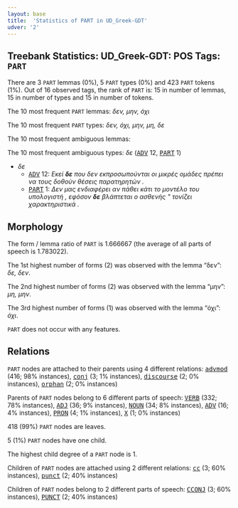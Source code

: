 ```yaml
---
layout: base
title:  'Statistics of PART in UD_Greek-GDT'
udver: '2'
---
```


## Treebank Statistics: UD_Greek-GDT: POS Tags: `PART`

There are 3 `PART` lemmas (0%), 5 `PART` types (0%) and 423 `PART` tokens (1%).
Out of 16 observed tags, the rank of `PART` is: 15 in number of lemmas, 15 in number of types and 15 in number of tokens.

The 10 most frequent `PART` lemmas: <em>δεν, μην, όχι</em>

The 10 most frequent `PART` types:  <em>δεν, όχι, μην, μη, δε</em>

The 10 most frequent ambiguous lemmas: 

The 10 most frequent ambiguous types:  <em>δε</em> (<tt><a href="el_gdt-pos-ADV.html">ADV</a></tt> 12, <tt><a href="el_gdt-pos-PART.html">PART</a></tt> 1)


* <em>δε</em>
  * <tt><a href="el_gdt-pos-ADV.html">ADV</a></tt> 12: <em>Εκεί <b>δε</b> που δεν εκπροσωπούνται οι μικρές ομάδες πρέπει να τους δοθούν θέσεις παρατηρητών .</em>
  * <tt><a href="el_gdt-pos-PART.html">PART</a></tt> 1: <em>Δεν μας ενδιαφέρει αν πάθει κάτι το μοντέλο του υπολογιστή , εφόσον <b>δε</b> βλάπτεται ο ασθενής " τονίζει χαρακτηριστικά .</em>

## Morphology

The form / lemma ratio of `PART` is 1.666667 (the average of all parts of speech is 1.783022).

The 1st highest number of forms (2) was observed with the lemma “δεν”: <em>δε, δεν</em>.

The 2nd highest number of forms (2) was observed with the lemma “μην”: <em>μη, μην</em>.

The 3rd highest number of forms (1) was observed with the lemma “όχι”: <em>όχι</em>.

`PART` does not occur with any features.


## Relations

`PART` nodes are attached to their parents using 4 different relations: <tt><a href="el_gdt-dep-advmod.html">advmod</a></tt> (416; 98% instances), <tt><a href="el_gdt-dep-conj.html">conj</a></tt> (3; 1% instances), <tt><a href="el_gdt-dep-discourse.html">discourse</a></tt> (2; 0% instances), <tt><a href="el_gdt-dep-orphan.html">orphan</a></tt> (2; 0% instances)

Parents of `PART` nodes belong to 6 different parts of speech: <tt><a href="el_gdt-pos-VERB.html">VERB</a></tt> (332; 78% instances), <tt><a href="el_gdt-pos-ADJ.html">ADJ</a></tt> (36; 9% instances), <tt><a href="el_gdt-pos-NOUN.html">NOUN</a></tt> (34; 8% instances), <tt><a href="el_gdt-pos-ADV.html">ADV</a></tt> (16; 4% instances), <tt><a href="el_gdt-pos-PRON.html">PRON</a></tt> (4; 1% instances), <tt><a href="el_gdt-pos-X.html">X</a></tt> (1; 0% instances)

418 (99%) `PART` nodes are leaves.

5 (1%) `PART` nodes have one child.

The highest child degree of a `PART` node is 1.

Children of `PART` nodes are attached using 2 different relations: <tt><a href="el_gdt-dep-cc.html">cc</a></tt> (3; 60% instances), <tt><a href="el_gdt-dep-punct.html">punct</a></tt> (2; 40% instances)

Children of `PART` nodes belong to 2 different parts of speech: <tt><a href="el_gdt-pos-CCONJ.html">CCONJ</a></tt> (3; 60% instances), <tt><a href="el_gdt-pos-PUNCT.html">PUNCT</a></tt> (2; 40% instances)

